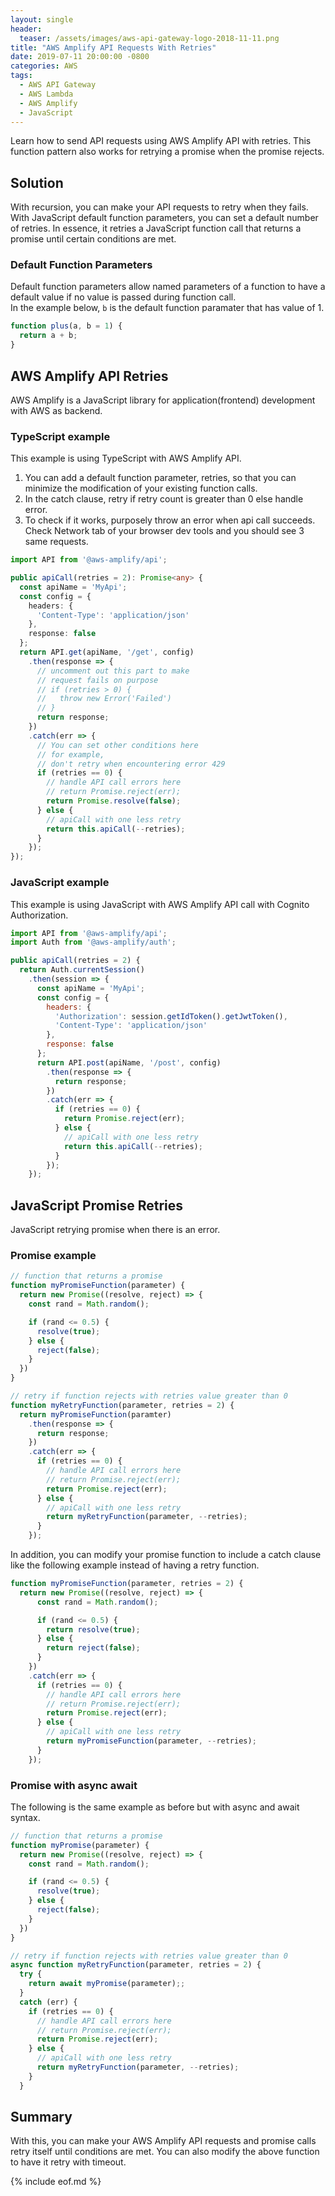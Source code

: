 ```yaml
---
layout: single
header:
  teaser: /assets/images/aws-api-gateway-logo-2018-11-11.png
title: "AWS Amplify API Requests With Retries"
date: 2019-07-11 20:00:00 -0800
categories: AWS
tags:
  - AWS API Gateway
  - AWS Lambda
  - AWS Amplify
  - JavaScript
---
```

Learn how to send API requests using AWS Amplify API with retries. This function pattern also works for retrying a promise when the promise rejects.

## Solution
With recursion, you can make your API requests to retry when they fails. With JavaScript default function parameters, you can set a default number of retries. In essence, it retries a JavaScript function call that returns a promise until certain conditions are met. 

### Default Function Parameters
Default function parameters allow named parameters of a function to have a default value if no value is passed during function call.  
In the example below, `b` is the default function paramater that has value of 1. 

```javascript
function plus(a, b = 1) {
  return a + b;
}
```
## AWS Amplify API Retries
AWS Amplify is a JavaScript library for application(frontend) development with AWS as backend.

### TypeScript example
This example is using TypeScript with AWS Amplify API.
1. You can add a default function parameter, retries, so that you can minimize the modification of your existing function calls.
2. In the catch clause, retry if retry count is greater than 0 else handle error. 
3. To check if it works, purposely throw an error when api call succeeds. Check Network tab of your browser dev tools and you should see 3 same requests.

```typescript
import API from '@aws-amplify/api';

public apiCall(retries = 2): Promise<any> {
  const apiName = 'MyApi';
  const config = {
    headers: {
      'Content-Type': 'application/json'
    },
    response: false
  };
  return API.get(apiName, '/get', config)
    .then(response => {
      // uncomment out this part to make
      // request fails on purpose
      // if (retries > 0) {
      //   throw new Error('Failed')
      // } 
      return response;
    })
    .catch(err => {
      // You can set other conditions here
      // for example, 
      // don't retry when encountering error 429
      if (retries == 0) {
        // handle API call errors here 
        // return Promise.reject(err);
        return Promise.resolve(false);
      } else {
        // apiCall with one less retry
        return this.apiCall(--retries);
      }
    });
});
```

### JavaScript example 
This example is using JavaScript with AWS Amplify API call with Cognito Authorization.

```javascript
import API from '@aws-amplify/api';
import Auth from '@aws-amplify/auth';

public apiCall(retries = 2) {
  return Auth.currentSession()
    .then(session => {
      const apiName = 'MyApi';
      const config = {
        headers: {
          'Authorization': session.getIdToken().getJwtToken(),
          'Content-Type': 'application/json'
        },
        response: false
      };
      return API.post(apiName, '/post', config)
        .then(response => {
          return response;
        })
        .catch(err => {
          if (retries == 0) {
            return Promise.reject(err);
          } else {
            // apiCall with one less retry
            return this.apiCall(--retries);
          }
        });
    });
```

## JavaScript Promise Retries
JavaScript retrying promise when there is an error.

### Promise example
```javascript
// function that returns a promise
function myPromiseFunction(parameter) {
  return new Promise((resolve, reject) => {
    const rand = Math.random();

    if (rand <= 0.5) {
      resolve(true);
    } else {
      reject(false);
    }
  })
}

// retry if function rejects with retries value greater than 0 
function myRetryFunction(parameter, retries = 2) {
  return myPromiseFunction(paramter)
    .then(response => {
      return response;
    })
    .catch(err => {
      if (retries == 0) {
        // handle API call errors here 
        // return Promise.reject(err);
        return Promise.reject(err);
      } else {
        // apiCall with one less retry
        return myRetryFunction(parameter, --retries);
      }
    });
```

In addition, you can modify your promise function to include a catch clause like the following example instead of having a retry function. 
```javascript
function myPromiseFunction(parameter, retries = 2) {
  return new Promise((resolve, reject) => {
      const rand = Math.random();

      if (rand <= 0.5) {
        return resolve(true);
      } else {
        return reject(false);
      }
    })
    .catch(err => {
      if (retries == 0) {
        // handle API call errors here 
        // return Promise.reject(err);
        return Promise.reject(err);
      } else {
        // apiCall with one less retry
        return myPromiseFunction(parameter, --retries);
      }
    });
```

### Promise with async await
The following is the same example as before but with async and await syntax.

```javascript
// function that returns a promise
function myPromise(parameter) {
  return new Promise((resolve, reject) => {
    const rand = Math.random();

    if (rand <= 0.5) {
      resolve(true);
    } else {
      reject(false);
    }
  })
}

// retry if function rejects with retries value greater than 0 
async function myRetryFunction(parameter, retries = 2) {
  try {
    return await myPromise(parameter);;
  }
  catch (err) {
    if (retries == 0) {
      // handle API call errors here 
      // return Promise.reject(err);
      return Promise.reject(err);
    } else {
      // apiCall with one less retry
      return myRetryFunction(parameter, --retries);
    }
  }
```

## Summary
With this, you can make your AWS Amplify API requests and promise calls retry itself until conditions are met. You can also modify the above function to have it retry with timeout. 

{% include eof.md %}

